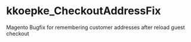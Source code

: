 kkoepke_CheckoutAddressFix
==========================

Magento Bugfix for remembering customer addresses after reload guest checkout
